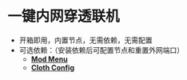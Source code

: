 # 一键内网穿透联机
* 开箱即用，内置节点，无需依赖，无需配置
* 可选依赖：（安装依赖后可配置节点和重置外网端口）
  * [**Mod Menu**](https://github.com/TerraformersMC/ModMenu)
  * [**Cloth Config**](https://github.com/shedaniel/cloth-config)